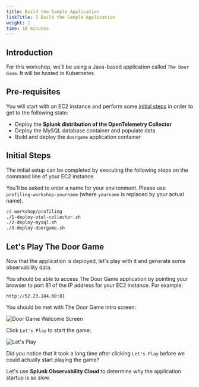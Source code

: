 ```yaml
---
title: Build the Sample Application
linkTitle: 1 Build the Sample Application
weight: 1
time: 10 minutes
---
```


## Introduction

For this workshop, we'll be using a Java-based application called `The Door Game`.  It will be hosted in Kubernetes.

## Pre-requisites

You will start with an EC2 instance and perform some [initial steps](#initial-steps) in order to get to the following state:

* Deploy the **Splunk distribution of the OpenTelemetry Collector**
* Deploy the MySQL database container and populate data
* Build and deploy the `doorgame` application container

## Initial Steps

The initial setup can be completed by executing the following steps on the command line of your EC2 instance.

You'll be asked to enter a name for your environment.  Please use `profiling-workshop-yourname` (where `yourname` is replaced by your actual name).

``` bash
cd workshop/profiling
./1-deploy-otel-collector.sh
./2-deploy-mysql.sh
./3-deploy-doorgame.sh
```

## Let's Play The Door Game

Now that the application is deployed, let's play with it and generate some observability data.

You should be able to access The Door Game application by pointing your browser to port 81 
of the IP address for your EC2 instance.  For example:

```` text
http://52.23.184.60:81
````

You should be met with The Door Game intro screen:

![Door Game Welcome Screen](../images/door_game_initial_screen.png)

Click `Let's Play` to start the game: 

![Let's Play](../images/lets_play.png)

Did you notice that it took a long time after clicking `Let's Play` before we could actually start playing the game?   

Let's use **Splunk Observability Cloud** to determine why the application startup is so slow. 
